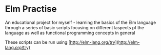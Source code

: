 # Elm Practise

An educational project for myself - learning the basics of the Elm language through a series of basic scripts focusing on different laspects pf the language as well as functional programming concepts in general

These scripts can be run using [http://elm-lang.org/try](http://elm-lang.org/try)
